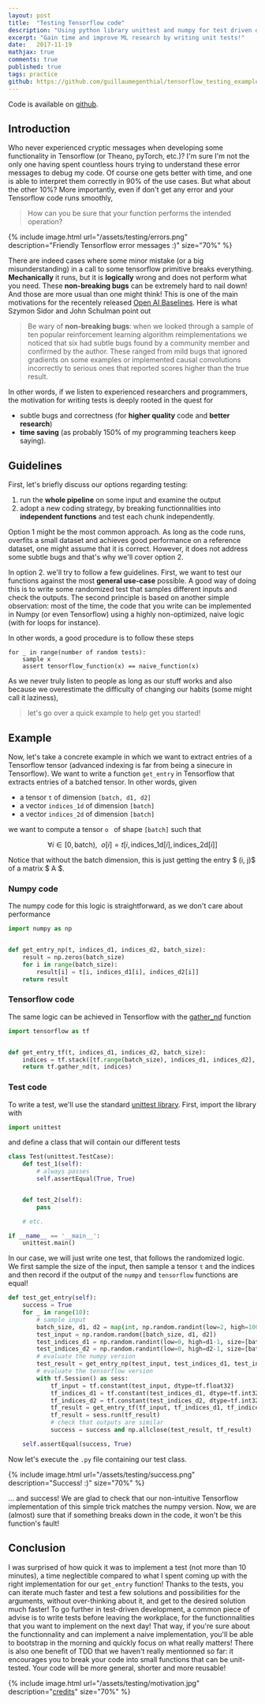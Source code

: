 ```yaml
---
layout: post
title:  "Testing Tensorflow code"
description: "Using python library unittest and numpy for test driven development for Tensorflow"
excerpt: "Gain time and improve ML research by writing unit tests!"
date:   2017-11-19
mathjax: true
comments: true
published: true
tags: practice
github: https://github.com/guillaumegenthial/tensorflow_testing_example
---
```



Code is available on [github](https://github.com/guillaumegenthial/tensorflow_testing_example).


## Introduction


Who never experienced cryptic messages when developing some functionality in Tensorflow (or Theano, pyTorch, etc.)? I'm sure I'm not the only one having spent countless hours trying to understand these error messages to debug my code. Of course one gets better with time, and one is able to interpret them correctly in 90% of the use cases. But what about the other 10%? More importantly, even if don't get any error and your Tensorflow code runs smoothly,

> How can you be sure that your function performs the intended operation?

{% include image.html url="/assets/testing/errors.png" description="Friendly Tensorflow error messages :)" size="70%" %}


There are indeed cases where some minor mistake (or a big misunderstanding) in a call to some tensorflow primitive breaks everything. __Mechanically__ it runs, but it is __logically__ wrong and does not perform what you need. These __non-breaking bugs__ can be extremely hard to nail down! And those are more usual than one might think! This is one of the main motivations for the recentely released [Open AI Baselines](https://blog.openai.com/openai-baselines-dqn/). Here is what Szymon Sidor and John Schulman point out

> Be wary of __non-breaking bugs__: when we looked through a sample of ten popular reinforcement learning algorithm reimplementations we noticed that six had subtle bugs found by a community member and confirmed by the author. These ranged from mild bugs that ignored gradients on some examples or implemented causal convolutions incorrectly to serious ones that reported scores higher than the true result.

In other words, if we listen to experienced researchers and programmers, the motivation for writing tests is deeply rooted in the quest for
- subtle bugs and correctness (for __higher quality__ code and __better research__)
- __time saving__ (as probably 150% of my programming teachers keep saying).


## Guidelines

First, let's briefly discuss our options regarding testing:
1. run the __whole pipeline__ on some input and examine the output
2. adopt a new coding strategy, by breaking functionnalities into __independent functions__ and test each chunk independently.

Option 1 might be the most common approach. As long as the code runs, overfits a small dataset and achieves good performance on a reference dataset, one might assume that it is correct. However, it does not address some subtle bugs and that's why we'll cover option 2.

In option 2. we'll try to follow a few guidelines. First, we want to test our functions against the most __general use-case__ possible. A good way of doing this is to write some randomized test that samples different inputs and check the outputs. The second principle is based on another simple observation: most of the time, the code that you write can be implemented in Numpy (or even Tensorflow) using a highly non-optimized, naive logic (with for loops for instance).

In other words, a good procedure is to follow these steps


```
for _ in range(number of random tests):
    sample x
    assert tensorflow_function(x) == naive_function(x)
```

As we never truly listen to people as long as our stuff works and also because we overestimate the difficulty of changing our habits (some might call it laziness),

> let's go over a quick example to help get you started!

## Example

Now, let's take a concrete example in which we want to extract entries of a Tensorflow tensor (advanced indexing is far from being a sinecure in Tensorflow). We want to write a function `get_entry` in Tensorflow that extracts entries of a batched tensor. In other words, given
- a tensor `t` of dimension `[batch, d1, d2]`
- a vector `indices_1d` of dimension `[batch]`
- a vector `indices_2d` of dimension `[batch]`

we want to compute a tensor `o ` of shape `[batch]` such that

$$ \forall i \in [0, \text{batch}), \ \ o[i] = t[i, \text{indices_1d}[i], \text{indices_2d}[i]] $$

Notice that without the batch dimension, this is just getting the entry $ (i, j)$ of a matrix $ A $.


### Numpy code

The numpy code for this logic is straightforward, as we don't care about performance


```python
import numpy as np


def get_entry_np(t, indices_d1, indices_d2, batch_size):
    result = np.zeros(batch_size)
    for i in range(batch_size):
        result[i] = t[i, indices_d1[i], indices_d2[i]]
    return result
```


### Tensorflow code

The same logic can be achieved in Tensorflow with the [gather_nd](https://www.tensorflow.org/api_docs/python/tf/gather_nd) function


```python
import tensorflow as tf


def get_entry_tf(t, indices_d1, indices_d2, batch_size):
    indices = tf.stack([tf.range(batch_size), indices_d1, indices_d2], axis=1)
    return tf.gather_nd(t, indices)
```

### Test code

To write a test, we'll use the standard [unittest library](https://docs.python.org/2/library/unittest.html). First, import the library with

```python
import unittest
```


and define a class that will contain our different tests

```python
class Test(unittest.TestCase):
    def test_1(self):
        # always passes
        self.assertEqual(True, True)


    def test_2(self):
        pass

    # etc.

if __name__ == '__main__':
    unittest.main()
```


In our case, we will just write one test, that follows the randomized logic. We first sample the size of the input, then sample a tensor `t` and the indices and then record if the output of the `numpy` and `tensorflow` functions are equal!

```python
def test_get_entry(self):
    success = True
    for _ in range(10):
        # sample input
        batch_size, d1, d2 = map(int, np.random.randint(low=2, high=100, size=3))
        test_input = np.random.random([batch_size, d1, d2])
        test_indices_d1 = np.random.randint(low=0, high=d1-1, size=[batch_size])
        test_indices_d2 = np.random.randint(low=0, high=d2-1, size=[batch_size])
        # evaluate the numpy version
        test_result = get_entry_np(test_input, test_indices_d1, test_indices_d2, batch_size)
        # evaluate the tensorflow version
        with tf.Session() as sess:
            tf_input = tf.constant(test_input, dtype=tf.float32)
            tf_indices_d1 = tf.constant(test_indices_d1, dtype=tf.int32)
            tf_indices_d2 = tf.constant(test_indices_d2, dtype=tf.int32)
            tf_result = get_entry_tf(tf_input, tf_indices_d1, tf_indices_d2, batch_size)
            tf_result = sess.run(tf_result)
            # check that outputs are similar
            success = success and np.allclose(test_result, tf_result)

    self.assertEqual(success, True)
```


Now let's execute the `.py` file containing our test class.

{% include image.html url="/assets/testing/success.png" description="Success! :)" size="70%" %}


... and success! We are glad to check that our non-intuitive Tensorflow implementation of this simple trick matches the numpy version. Now, we are (almost) sure that if something breaks down in the code, it won't be this function's fault!


## Conclusion

I was surprised of how quick it was to implement a test (not more than 10 minutes), a time neglectible compared to what I spent coming up with the right implementation for our `get_entry` function! Thanks to the tests, you can iterate much faster and test a few solutions and possibilities for the arguments, without over-thinking about it, and get to the desired solution much faster! To go further in test-driven development, a common piece of advise is to write tests before leaving the workplace, for the functionnalities that you want to implement on the next day! That way, if you're sure about the functionnality and can implement a naive implementation, you'll be able to bootstrap in the morning and quickly focus on what really matters! There is also one benefit of TDD that we haven't really mentionned so far: it encourages you to break your code into small functions that can be unit-tested. Your code will be more general, shorter and more reusable!


{% include image.html url="/assets/testing/motivation.jpg" description="<a href='https://image.slidesharecdn.com/tddquotes-140210052433-phpapp01/95/tdd-test-driven-development-and-coding-quotes-6-638.jpg?cb=1392010241'>credits</a>" size="70%" %}


